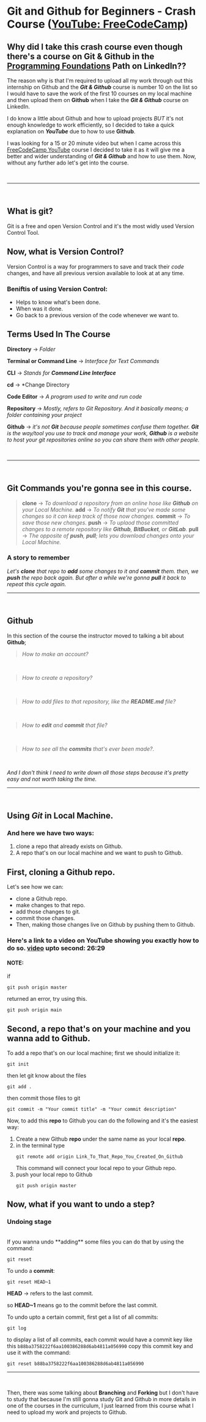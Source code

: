 # Git and Github for Beginners - Crash Course ([YouTube: FreeCodeCamp](https://www.youtube.com/watch?v=RGOj5yH7evk))

## Why did I take this crash course even though there's a course on Git & Github in the [Programming Foundations](https://www.linkedin.com/learning/paths/become-a-programmer-foundations) Path on LinkedIn??

The reason why is that I'm required to upload all my work through out this internship on Github and the ***Git & Github*** course is number 10 on the list so I would have to save the work of the first 10 courses on my local machine and then upload them on **Github** when I take the ***Git & Github*** course on LinkedIn.

I do know a little about Github and how to upload projects *BUT* it's not enough knowledge to work efficiently, so I decided to take a quick explanation on ***YouTube*** due to how to use **Github**.

I was looking for a 15 or 20 minute video but when I came across this [FreeCodeCamp YouTube](https://www.youtube.com/watch?v=RGOj5yH7evk) course I decided to take it as it will give me a better and wider understanding of ***Git & Github*** and how to use them. Now, without any further ado let's get into the course.

<br>

---
<br>

## What is git?
Git is a free and open Version Control and it's the most widly used Version Control Tool.

## Now, what is Version Control?
Version Control is a way for programmers to save and track their *code* changes, and have all previous version available to look at at any time.

### Beniftis of using Version Control:
- Helps to know what's been done.
- When was it done.
- Go back to a previous version of the code whenever we want to.


## Terms Used In The Course
**Directory** -> *Folder*

**Terminal or Command Line** -> *Interface for Text Commands*

**CLI** -> *Stands for **Command Line Interface***

**cd** -> *Change Directory

**Code Editor** -> *A program used to write and run code*

**Repository** -> *Mostly, refers to Git Repository. And it basically means; a folder containing your project*

**Github** -> *it's not **Git** because people sometimes confuse them together. **Git** is the way/tool you use to track and manage your work, **Github** is a website to host your git repositories online so you can share them with other people.*

<br> 

___
<br>

## Git Commands you're gonna see in this course.

> **clone** -> *To download a repository from an online hose like **Github** on your Local Machine.*
> **add** -> *To notify **Git** that you've made some changes so it can keep track of those now changes.*
> **commit** -> *To save those new changes.*
> **push** -> *To uplaod those committed changes to a remote repository like **Github**, **BitBucket**, or **GitLab**.*
> **pull** -> *The opposite of **push**, **pull**; lets you download changes onto your Local Machine.*
### A story to remember

*Let's **clone** that repo to **add** some changes to it and **commit** them. then, we **push** the repo back again. But after a while we're gonna **pull** it back to repeat this cycle again.*


---
<br>

## Github
In this section of the course the instructor moved to talking a bit about **Github**; 
> *How to make an account?*
<br>

> *How to create a repository?*
<br>

> *How to add files to that repository, like the **README.md** file?*
<br>

> *How to **edit** and **commit** that file?*
<br>

> *How to see all the **commits** that's ever been made?*.
<br>

*And I don't think I need to write down all those steps because it's pretty easy and not worth taking the time.*

---
<br>

## Using *Git* in Local Machine.

### And here we have two ways:
1. clone a repo that already exists on Github.
2. A repo that's on our local machine and we want to push to Github.

## First, cloning a Github repo.
Let's see how we can:
- clone a Github repo.
- make changes to that repo.
- add those changes to git.
- commit those changes.
- Then, making those changes live on Github by pushing them to Github.

### Here's a link to a video on YouTube showing you exactly how to do so. [video](https://youtu.be/RGOj5yH7evk?t=423) upto second: **26:29**

#### **NOTE:** 
if
```
git push origin master
```
returned an error, try using this.
```
git push origin main
```


## Second, a repo that's on your machine and you wanna add to Github.

To add a repo that's on our local machine; first we should initialize it:

```
git init
```

then let git know about the files

```
git add .
```

then commit those files to git

```
git commit -m "Your commit title" -m "Your commit description"
```

Now, to add this **repo** to Github you can do the following and it's the easiest way:

1. Create a new Github **repo** under the same name as your local **repo**.
2. in the terminal type
    ```
    git remote add origin Link_To_That_Repo_You_Created_On_Github
    ```
    This command will connect your local repo to your Github repo.
3. push your local repo to Github
   ```
   git push origin master
   ```


## Now, what if you want to undo a step?

### Undoing stage

<br>
If you wanna undo **adding** some files you can do that by using the command:

```
git reset
```

To undo a **commit**:
```
git reset HEAD~1
```

**HEAD** -> refers to the last commit.

so **HEAD~1** means go to the commit before the last commit.

To undo upto a certain commit, first get a list of all commits:
```
git log
```
 to display a list of all commits, each commit would have a commit key like this ```b88ba3758222f6aa100386288d6ab4811a056990``` copy this commit key and use it with the command:

 ```
 git reset b88ba3758222f6aa100386288d6ab4811a056990
 ``` 

---
<br>

Then, there was some talking about **Branching** and **Forking** but I don't have to study that because I'm still gonna study Git and Github in more details in one of the courses in the curriculum, I just learned from this course what I need to upload my work and projects to Github.